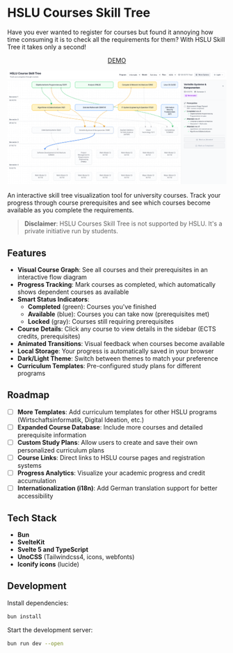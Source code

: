 # HSLU Courses Skill Tree

Have you ever wanted to register for courses but found it annoying how time consuming it is to check all the requirements for them? With HSLU Skill Tree it takes only a second!

<div align="center">
  <a href="https://hsluskilltree.com/">
    DEMO
  </a>
</div>

![Preview](docs/imgs/preview.png)

An interactive skill tree visualization tool for university courses. Track your progress through course prerequisites and see which courses become available as you complete the requirements.

> **Disclaimer**: HSLU Courses Skill Tree is not supported by HSLU. It's a private initiative run by students.

## Features

- **Visual Course Graph**: See all courses and their prerequisites in an interactive flow diagram
- **Progress Tracking**: Mark courses as completed, which automatically shows dependent courses as available
- **Smart Status Indicators**: 
  - **Completed** (green): Courses you've finished
  - **Available** (blue): Courses you can take now (prerequisites met)
  - **Locked** (gray): Courses still requiring prerequisites
- **Course Details**: Click any course to view details in the sidebar (ECTS credits, prerequisites)
- **Animated Transitions**: Visual feedback when courses become available
- **Local Storage**: Your progress is automatically saved in your browser
- **Dark/Light Theme**: Switch between themes to match your preference
- **Curriculum Templates**: Pre-configured study plans for different programs

## Roadmap

- [ ] **More Templates**: Add curriculum templates for other HSLU programs (Wirtschaftsinformatik, Digital Ideation, etc.)
- [ ] **Expanded Course Database**: Include more courses and detailed prerequisite information
- [ ] **Custom Study Plans**: Allow users to create and save their own personalized curriculum plans
- [ ] **Course Links**: Direct links to HSLU course pages and registration systems
- [ ] **Progress Analytics**: Visualize your academic progress and credit accumulation
- [ ] **Internationalization (i18n)**: Add German translation support for better accessibility

## Tech Stack

- **Bun**
- **SvelteKit**
- **Svelte 5 and TypeScript**
- **UnoCSS** (Tailwindcss4, icons, webfonts)
- **Iconify icons** (lucide)

## Development

Install dependencies:

```sh
bun install
```

Start the development server:

```sh
bun run dev --open
```
